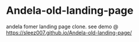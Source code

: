 # Andela-old-landing-page
andela fomer landing page clone.
see demo @ https://sleez007.github.io/Andela-old-landing-page/
